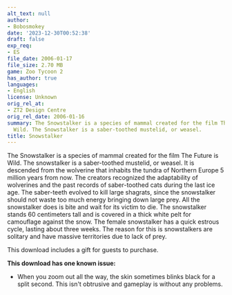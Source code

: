 ```yaml
---
alt_text: null
author:
- Bobosmokey
date: '2023-12-30T00:52:38'
draft: false
exp_req:
- ES
file_date: 2006-01-17
file_size: 2.70 MB
game: Zoo Tycoon 2
has_author: true
languages:
- English
license: Unknown
orig_rel_at:
- ZT2 Design Centre
orig_rel_date: 2006-01-16
summary: The Snowstalker is a species of mammal created for the film The Future is
  Wild. The Snowstalker is a saber-toothed mustelid, or weasel.
title: Snowstalker
---
```

The Snowstalker is a species of mammal created for the film The Future is Wild. The snowstalker is a saber-toothed mustelid, or weasel. It is descended from the wolverine that inhabits the tundra of Northern Europe 5 million years from now. The creators recognized the adaptability of wolverines and the past records of saber-toothed cats during the last ice age. The saber-teeth evolved to kill large shagrats, since the snowstalker should not waste too much energy bringing down large prey. All the snowstalker does is bite and wait for its victim to die. The snowstalker stands 60 centimeters tall and is covered in a thick white pelt for camouflage against the snow. The female snowstalker has a quick estrous cycle, lasting about three weeks. The reason for this is snowstalkers are solitary and have massive territories due to lack of prey.

This download includes a gift for guests to purchase.

**This download has one known issue:**
- When you zoom out all the way, the skin sometimes blinks black for a split second. This isn't obtrusive and gameplay is without any problems.